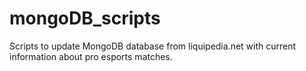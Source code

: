 # mongoDB_scripts
Scripts to update MongoDB database from liquipedia.net with current information about pro esports matches.
